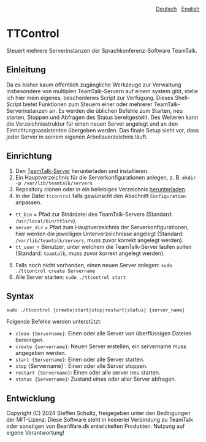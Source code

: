 <p align="right"><a href="README-de.md">Deutsch</a> &nbsp; <a href="README.md">English</a></p>

# TTControl
Steuert mehrere Serverinstanzen der Sprachkonferenz-Software TeamTalk.

## Einleitung

Da es bisher kaum öffentlich zugängliche Werkzeuge zur Verwaltung insbesondere von multiplen TeamTalk-Servern auf einem system gibt, stelle ich hier mein eigenes, bescheidenes Script zur Verfügung. Dieses Shell-Script bietet Funktionen zum Steuern einer oder mehrerer TeamTalk-Serverinstanzen an. Es werden die üblichen Befehle zum Starten, neu starten, Stoppen und Abfragen des Status bereitgestellt. Des Weiteren kann die Verzeichnisstruktur für einen neuen Server angelegt und an den Einrichtungsassistenten übergeben werden. Das finale Setup sieht vor, dass jeder Server in seinem eigenen Arbeitsverzeichnis läuft. 

## Einrichtung

1. Den [TeamTalk-Server](https://bearware.dk) herunterladen und installieren.
2. Ein Hauptverzeichnis für die Serverkonfigurationen anlegen, z. B. `mkdir -p /var/lib/teamtalk/servers`
3. Repository clonen oder in ein beliebiges Verzeichnis [herunterladen](https://github.com/schulle4u/ttcontrol/archive/refs/heads/main.zip).
4. In der Datei `ttcontrol` falls gewünscht den Abschnitt `Configuration` anpassen.
  * `tt_bin` = Pfad zur Binärdatei des TeamTalk-Servers (Standard: `/usr/local/bin/tt5srv`).
  * `server_dir` = Pfad zum Hauptverzeichnis der Serverkonfigurationen, hier werden die jeweiligen Unterverzeichnisse angelegt (Standard: `/var/lib/teamtalk/servers`, muss zuvor korrekt angelegt werden).
  * `tt_user` = Benutzer, unter welchem die TeamTalk-Server laufen sollen (Standard: `teamtalk`, muss zuvor korrekt angelegt werden).
5. Falls noch nicht vorhanden, einen neuen Server anlegen: `sudo ./ttcontrol create Servername`
6. Alle Server starten: `sudo ./ttcontrol start`

## Syntax
`sudo ./ttcontrol {create|start|stop|restart|status} {server_name}`

Folgende Befehle werden unterstützt: 

* `clean {Servername}`: Einen oder alle Server von überflüssigen Dateien bereinigen.
* `create {servername}`: Neuen Server erstellen, ein servername muss angegeben werden.
* `start {Servername}`: Einen oder alle Server starten.
* `stop` {Servername}`: Einen oder alle Server stoppen.
* `restart {Servername}`: Einen oder alle server neu starten.
* `status {Servername}`: Zustand eines oder aller Server abfragen.

## Entwicklung
Copyright (C) 2024 Steffen Schultz, freigegeben unter den Bedingungen der MIT-Lizenz: Diese Software steht in keinerlei Verbindung zu TeamTalk oder sonstigen von BearWare.dk entwickelten Produkten. Nutzung auf eigene Verantwortung! 
